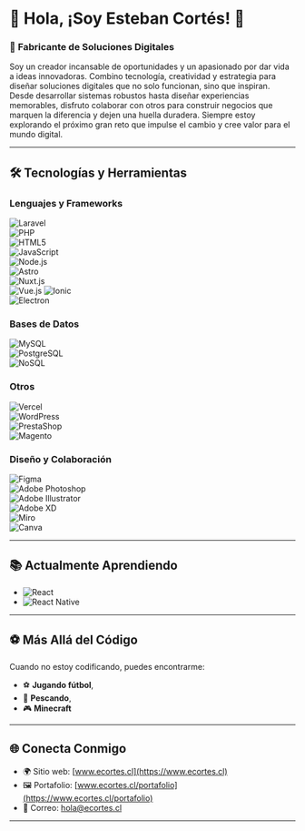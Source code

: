 # 🌟 Hola, ¡Soy **Esteban Cortés**! 👋

### 🚀 **Fabricante de Soluciones Digitales**  
Soy un creador incansable de oportunidades y un apasionado por dar vida a ideas innovadoras. Combino tecnología, creatividad y estrategia para diseñar soluciones digitales que no solo funcionan, sino que inspiran. Desde desarrollar sistemas robustos hasta diseñar experiencias memorables, disfruto colaborar con otros para construir negocios que marquen la diferencia y dejen una huella duradera. Siempre estoy explorando el próximo gran reto que impulse el cambio y cree valor para el mundo digital.

---

## 🛠 **Tecnologías y Herramientas**

### Lenguajes y Frameworks  
![Laravel](https://img.shields.io/badge/-Laravel-F55247?style=flat&logo=laravel&logoColor=white)  
![PHP](https://img.shields.io/badge/-PHP-777BB4?style=flat&logo=php&logoColor=white)  
![HTML5](https://img.shields.io/badge/-HTML5-E34F26?style=flat&logo=html5&logoColor=white)  
![JavaScript](https://img.shields.io/badge/-JavaScript-F7DF1E?style=flat&logo=javascript&logoColor=black)  
![Node.js](https://img.shields.io/badge/-Node.js-339933?style=flat&logo=node.js&logoColor=white)  
![Astro](https://img.shields.io/badge/-Astro-FF5D01?style=flat&logo=astro&logoColor=white)  
![Nuxt.js](https://img.shields.io/badge/-Nuxt.js-00DC82?style=flat&logo=nuxt.js&logoColor=white)  
![Vue.js](https://img.shields.io/badge/-Vue.js-4FC08D?style=flat&logo=vue.js&logoColor=white)
![Ionic](https://img.shields.io/badge/-Ionic-3880FF?style=flat&logo=ionic&logoColor=white)  
![Electron](https://img.shields.io/badge/-Electron-47848F?style=flat&logo=electron&logoColor=white)  

### Bases de Datos  
![MySQL](https://img.shields.io/badge/-MySQL-4479A1?style=flat&logo=mysql&logoColor=white)  
![PostgreSQL](https://img.shields.io/badge/-PostgreSQL-336791?style=flat&logo=postgresql&logoColor=white)  
![NoSQL](https://img.shields.io/badge/-NoSQL-00C7B7?style=flat&logo=nodedotjs&logoColor=white)

### Otros  
![Vercel](https://img.shields.io/badge/-Vercel-000000?style=flat&logo=vercel&logoColor=white)  
![WordPress](https://img.shields.io/badge/-WordPress-21759B?style=flat&logo=wordpress&logoColor=white)  
![PrestaShop](https://img.shields.io/badge/-PrestaShop-DF0067?style=flat&logo=prestashop&logoColor=white)  
![Magento](https://img.shields.io/badge/-Magento-EE672F?style=flat&logo=magento&logoColor=white)

### Diseño y Colaboración  
![Figma](https://img.shields.io/badge/-Figma-F24E1E?style=flat&logo=figma&logoColor=white)  
![Adobe Photoshop](https://img.shields.io/badge/-Photoshop-31A8FF?style=flat&logo=adobe-photoshop&logoColor=white)  
![Adobe Illustrator](https://img.shields.io/badge/-Illustrator-FF9A00?style=flat&logo=adobe-illustrator&logoColor=white)  
![Adobe XD](https://img.shields.io/badge/-Adobe%20XD-FF61F6?style=flat&logo=adobe-xd&logoColor=white)  
![Miro](https://img.shields.io/badge/-Miro-FFD02F?style=flat&logo=miro&logoColor=black)  
![Canva](https://img.shields.io/badge/-Canva-00C4CC?style=flat&logo=canva&logoColor=white)

---

## 📚 **Actualmente Aprendiendo**
- ![React](https://img.shields.io/badge/-React-61DAFB?style=flat&logo=react&logoColor=black)  
- ![React Native](https://img.shields.io/badge/-React%20Native-61DAFB?style=flat&logo=react&logoColor=black)

---

## ⚽ **Más Allá del Código**  
Cuando no estoy codificando, puedes encontrarme:  
- ⚽ **Jugando fútbol**,  
- 🎣 **Pescando**,  
- 🎮 **Minecraft** 

---

## 🌐 **Conecta Conmigo**
- 🌍 Sitio web: [www.ecortes.cl](https://www.ecortes.cl)  
- 🖼️ Portafolio: [www.ecortes.cl/portafolio](https://www.ecortes.cl/portafolio)  
- 📧 Correo: [hola@ecortes.cl](mailto:hola@ecortes.cl)  

---



